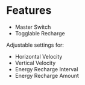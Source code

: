 # Features

- Master Switch
- Togglable Recharge

Adjustable settings for:
- Horizontal Velocity
- Vertical Velocity
- Energy Recharge Interval
- Energy Recharge Amount

